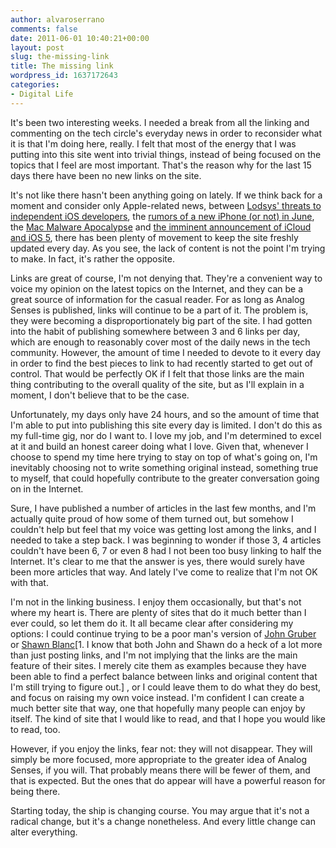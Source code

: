 ```yaml
---
author: alvaroserrano
comments: false
date: 2011-06-01 10:40:21+00:00
layout: post
slug: the-missing-link
title: The missing link
wordpress_id: 1637172643
categories:
- Digital Life
---
```


It's been two interesting weeks. I needed a break from all the linking and commenting on the tech circle's everyday news in order to reconsider what it is that I'm doing here, really. I felt that most of the energy that I was putting into this site went into trivial things, instead of being focused on the topics that I feel are most important. That's the reason why for the last 15 days there have been no new links on the site.

It's not like there hasn't been anything going on lately. If we think back for a moment and consider only Apple-related news, between [Lodsys' threats to independent iOS developers](http://www.macrumors.com/2011/05/31/lodsys-responds-to-apple-files-lawsuits-against-app-developers/), the [rumors of a new iPhone (or not) in June](http://www.electricpig.co.uk/2011/05/24/iphone-4s-to-be-revealed-on-7-june-invites-appear-to-confirm-it…/), the [Mac Malware Apocalypse](http://arstechnica.com/apple/news/2011/05/malware-on-the-mac.ars) and [the imminent announcement of iCloud and iOS 5](http://www.apple.com/pr/library/2011/05/31wwdc.html), there has been plenty of movement to keep the site freshly updated every day. As you see, the lack of content is not the point I'm trying to make. In fact, it's rather the opposite.

Links are great of course, I'm not denying that. They're a convenient way to voice my opinion on the latest topics on the Internet, and they can be a great source of information for the casual reader. For as long as Analog Senses is published, links will continue to be a part of it. The problem is, they were becoming a disproportionately big part of the site. I had gotten into the habit of publishing somewhere between 3 and 6 links per day, which are enough to reasonably cover most of the daily news in the tech community. However, the amount of time I needed to devote to it every day in order to find the best pieces to link to had recently started to get out of control. That would be perfectly OK if I felt that those links are the main thing contributing to the overall quality of the site, but as I'll explain in a moment, I don't believe that to be the case.

Unfortunately, my days only have 24 hours, and so the amount of time that I'm able to put into publishing this site every day is limited. I don't do this as my full-time gig, nor do I want to. I love my job, and I'm determined to excel at it and build an honest career doing what I love. Given that, whenever I choose to spend my time here trying to stay on top of what's going on, I'm inevitably choosing not to write something original instead, something true to myself, that could hopefully contribute to the greater conversation going on in the Internet.

Sure, I have published a number of articles in the last few months, and I'm actually quite proud of how some of them turned out, but somehow I couldn't help but feel that my voice was getting lost among the links, and I needed to take a step back. I was beginning to wonder if those 3, 4 articles couldn't have been 6, 7 or even 8 had I not been too busy linking to half the Internet. It's clear to me that the answer is yes, there would surely have been more articles that way. And lately I've come to realize that I'm not OK with that.

I'm not in the linking business. I enjoy them occasionally, but that's not where my heart is. There are plenty of sites that do it much better than I ever could, so let them do it. It all became clear after considering my options: I could continue trying to be a poor man's version of [John Gruber](http://daringfireball.net) or [Shawn Blanc](http://shawnblanc.net)[1. I know that both John and Shawn do a heck of a lot more than just posting links, and I'm not implying that the links are the main feature of their sites. I merely cite them as examples because they have been able to find a perfect balance between links and original content that I'm still trying to figure out.] , or I could leave them to do what they do best, and focus on raising my own voice instead. I'm confident I can create a much better site that way, one that hopefully many people can enjoy by itself. The kind of site that I would like to read, and that I hope you would like to read, too.

However, if you enjoy the links, fear not: they will not disappear. They will simply be more focused, more appropriate to the greater idea of Analog Senses, if you will. That probably means there will be fewer of them, and that is expected. But the ones that do appear will have a powerful reason for being there.

Starting today, the ship is changing course. You may argue that it's not a radical change, but it's a change nonetheless. And every little change can alter everything.

